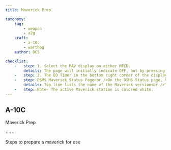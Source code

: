 ```yaml
---
title: Maverick Prep

taxonomy:
    tag:
        - weapon
        - a2g
    craft:
        - a-10c
        - warthog
    author: DCS

checklist:
    -   step: 1. Select the MAV display on either MFCD. 
        details: The page will initially indicate OFF, but by pressing the EO OSB 6, you will start the gyro alignment process for all Mavericks loaded. The alignment process takes 3 minutes.  
    -   step: 2. The EO Timer in the bottom right corner of the display shows the time since the Mavericks were turned on. 
    -   step: DSMS Maverick Status Page<br />On the DSMS Status page, Mavericks can be loaded only on stations 3 and 9. Mavericks loaded on those stations will have weapon station boxes with this possible information 
        details: Top line lists the name of the Maverick version<br />The bottom line will list the type of launcher (88 for LAU-88 or 117 for LAU-117) on one side and the Maverick status on the other.  Possible Maverick states are<br />OFF. Maverick power is set to OFF on the Maverick MFCD page.<br />ALN. The Maverick is undergoing the 3 minute alignment.<br />RDY. The Maverick station is currently active.<br />STBY. The Maverick station is in standby mode but is aligned.<br />FLAPS. Flaps are down and must be raised.        
    -   step: Note- The active Maverick station is colored white. 
---
```


## A-10C 
Maverick Prep

===

Steps to prepare a maverick for use